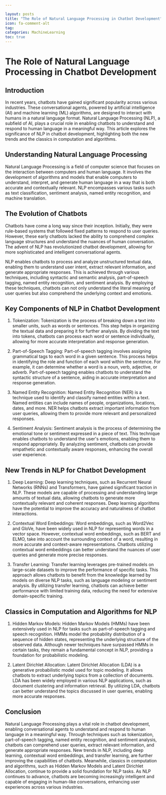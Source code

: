 ```yaml
---

layout: posts
title: "The Role of Natural Language Processing in Chatbot Development"
icon: fa-comment-alt
tag:      
categories: MachineLearning
toc: true
---
```




# The Role of Natural Language Processing in Chatbot Development

## Introduction

In recent years, chatbots have gained significant popularity across various industries. These conversational agents, powered by artificial intelligence (AI) and machine learning (ML) algorithms, are designed to interact with humans in a natural language format. Natural Language Processing (NLP), a subfield of AI, plays a crucial role in enabling chatbots to understand and respond to human language in a meaningful way. This article explores the significance of NLP in chatbot development, highlighting both the new trends and the classics in computation and algorithms.

## Understanding Natural Language Processing

Natural Language Processing is a field of computer science that focuses on the interaction between computers and human language. It involves the development of algorithms and models that enable computers to understand, interpret, and generate human language in a way that is both accurate and contextually relevant. NLP encompasses various tasks such as text classification, sentiment analysis, named entity recognition, and machine translation.

## The Evolution of Chatbots

Chatbots have come a long way since their inception. Initially, they were rule-based systems that followed fixed patterns to respond to user queries. However, these early chatbots lacked the ability to comprehend complex language structures and understand the nuances of human conversation. The advent of NLP has revolutionized chatbot development, allowing for more sophisticated and intelligent conversational agents.

NLP enables chatbots to process and analyze unstructured textual data, enabling them to understand user intent, extract relevant information, and generate appropriate responses. This is achieved through various techniques, including syntactic and semantic analysis, part-of-speech tagging, named entity recognition, and sentiment analysis. By employing these techniques, chatbots can not only understand the literal meaning of user queries but also comprehend the underlying context and emotions.

## Key Components of NLP in Chatbot Development

1. Tokenization: Tokenization is the process of breaking down a text into smaller units, such as words or sentences. This step helps in organizing the textual data and preparing it for further analysis. By dividing the text into tokens, chatbots can process each word or sentence individually, allowing for more accurate interpretation and response generation.

2. Part-of-Speech Tagging: Part-of-speech tagging involves assigning grammatical tags to each word in a given sentence. This process helps in identifying the role and function of each word within the sentence. For example, it can determine whether a word is a noun, verb, adjective, or adverb. Part-of-speech tagging enables chatbots to understand the syntactic structure of a sentence, aiding in accurate interpretation and response generation.

3. Named Entity Recognition: Named Entity Recognition (NER) is a technique used to identify and classify named entities within a text. Named entities can include names of people, organizations, locations, dates, and more. NER helps chatbots extract important information from user queries, allowing them to provide more relevant and personalized responses.

4. Sentiment Analysis: Sentiment analysis is the process of determining the emotional tone or sentiment expressed in a piece of text. This technique enables chatbots to understand the user's emotions, enabling them to respond appropriately. By analyzing sentiment, chatbots can provide empathetic and contextually aware responses, enhancing the overall user experience.

## New Trends in NLP for Chatbot Development

1. Deep Learning: Deep learning techniques, such as Recurrent Neural Networks (RNNs) and Transformers, have gained significant traction in NLP. These models are capable of processing and understanding large amounts of textual data, allowing chatbots to generate more contextually relevant and coherent responses. Deep learning algorithms have the potential to improve the accuracy and naturalness of chatbot interactions.

2. Contextual Word Embeddings: Word embeddings, such as Word2Vec and GloVe, have been widely used in NLP for representing words in a vector space. However, contextual word embeddings, such as BERT and ELMO, take into account the surrounding context of a word, resulting in more accurate and context-aware representations. Chatbots utilizing contextual word embeddings can better understand the nuances of user queries and generate more precise responses.

3. Transfer Learning: Transfer learning leverages pre-trained models on large-scale datasets to improve the performance of specific tasks. This approach allows chatbots to benefit from the knowledge learned by models on diverse NLP tasks, such as language modeling or sentiment analysis. By utilizing transfer learning, chatbots can achieve better performance with limited training data, reducing the need for extensive domain-specific training.

## Classics in Computation and Algorithms for NLP

1. Hidden Markov Models: Hidden Markov Models (HMMs) have been extensively used in NLP for tasks such as part-of-speech tagging and speech recognition. HMMs model the probability distribution of a sequence of hidden states, representing the underlying structure of the observed data. Although newer techniques have surpassed HMMs in certain tasks, they remain a fundamental concept in NLP, providing a foundation for probabilistic modeling.

2. Latent Dirichlet Allocation: Latent Dirichlet Allocation (LDA) is a generative probabilistic model used for topic modeling. It allows chatbots to extract underlying topics from a collection of documents. LDA has been widely employed in various NLP applications, such as document clustering and information retrieval. By utilizing LDA, chatbots can better understand the topics discussed in user queries, enabling more accurate responses.

## Conclusion

Natural Language Processing plays a vital role in chatbot development, enabling conversational agents to understand and respond to human language in a meaningful way. Through techniques such as tokenization, part-of-speech tagging, named entity recognition, and sentiment analysis, chatbots can comprehend user queries, extract relevant information, and generate appropriate responses. New trends in NLP, including deep learning, contextual word embeddings, and transfer learning, are further improving the capabilities of chatbots. Meanwhile, classics in computation and algorithms, such as Hidden Markov Models and Latent Dirichlet Allocation, continue to provide a solid foundation for NLP tasks. As NLP continues to advance, chatbots are becoming increasingly intelligent and capable of engaging in human-like conversations, enhancing user experiences across various industries.